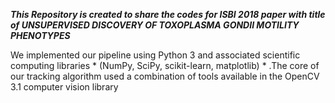 ***This Repository is created to share the codes for ISBI 2018 paper with title of _UNSUPERVISED DISCOVERY OF TOXOPLASMA GONDII MOTILITY PHENOTYPES_***

We implemented our pipeline using Python 3 and associated scientific computing libraries * (NumPy, SciPy, scikit-learn,
matplotlib) * .The core of our tracking algorithm used a combination of tools available in the OpenCV 3.1 computer vision library


